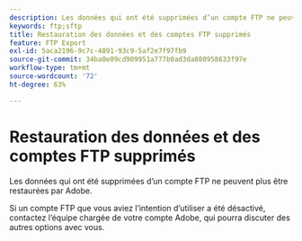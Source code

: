 ```yaml
---
description: Les données qui ont été supprimées d’un compte FTP ne peuvent plus être restaurées par Adobe.
keywords: ftp;sftp
title: Restauration des données et des comptes FTP supprimés
feature: FTP Export
exl-id: 5aca2196-9c7c-4891-93c9-5af2e7f97fb9
source-git-commit: 34ba0e09cd909951a777b0ad3da080958633f97e
workflow-type: tm+mt
source-wordcount: '72'
ht-degree: 63%

---
```


# Restauration des données et des comptes FTP supprimés

Les données qui ont été supprimées d’un compte FTP ne peuvent plus être restaurées par Adobe.

Si un compte FTP que vous aviez l’intention d’utiliser a été désactivé, contactez l’équipe chargée de votre compte Adobe, qui pourra discuter des autres options avec vous.
